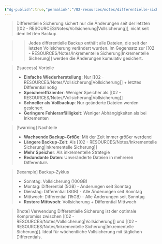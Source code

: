 ```yaml
---
{"dg-publish":true,"permalink":"/02-resources/notes/differentielle-sicherung/","tags":["informatik/backup/typ","sicherheit/it-sicherheit","änderungen/vollsicherung"],"noteIcon":"","updated":"2025-10-29T12:59:05.261+01:00"}
---
```



>Differentielle Sicherung sichert nur die Änderungen seit der letzten [[02 - RESOURCES/Notes/Vollsicherung\|Vollsicherung]], nicht seit dem letzten Backup.

>>Jedes differentielle Backup enthält alle Dateien, die seit der letzten Vollsicherung verändert wurden. Im Gegensatz zur [[02 - RESOURCES/Notes/Inkrementelle Sicherung\|Inkrementelle Sicherung]] werden die Änderungen kumulativ gesichert.

>[!success] Vorteile
>- **Einfache Wiederherstellung**: Nur [[02 - RESOURCES/Notes/Vollsicherung\|Vollsicherung]] + letztes Differential nötig
>- **Speichereffizienter**: Weniger Speicher als [[02 - RESOURCES/Notes/Vollsicherung\|Vollsicherung]]
>- **Schneller als Vollbackup**: Nur geänderte Dateien werden gesichert
>- **Geringere Fehleranfälligkeit**: Weniger Abhängigkeiten als bei Inkrementen

>[!warning] Nachteile
>- **Wachsende Backup-Größe**: Mit der Zeit immer größer werdend
>- **Längere Backup-Zeit**: Als [[02 - RESOURCES/Notes/Inkrementelle Sicherung\|Inkrementelle Sicherung]]
>- **Mehr Speicher**: Als inkrementelle Strategie
>- **Redundante Daten**: Unveränderte Dateien in mehreren Differentials

>[!example] Backup-Zyklus
>- Sonntag: Vollsicherung (100GB)
>- Montag: Differential (5GB) - Änderungen seit Sonntag
>- Dienstag: Differential (8GB) - Alle Änderungen seit Sonntag
>- Mittwoch: Differential (15GB) - Alle Änderungen seit Sonntag
>- **Restore Mittwoch**: Vollsicherung + Differential Mittwoch

>[!note] Verwendung
>Differentielle Sicherung ist der optimale Kompromiss zwischen [[02 - RESOURCES/Notes/Vollsicherung\|Vollsicherung]] und [[02 - RESOURCES/Notes/Inkrementelle Sicherung\|Inkrementelle Sicherung]]. Ideal für wöchentliche Vollsicherung mit täglichen Differentials.